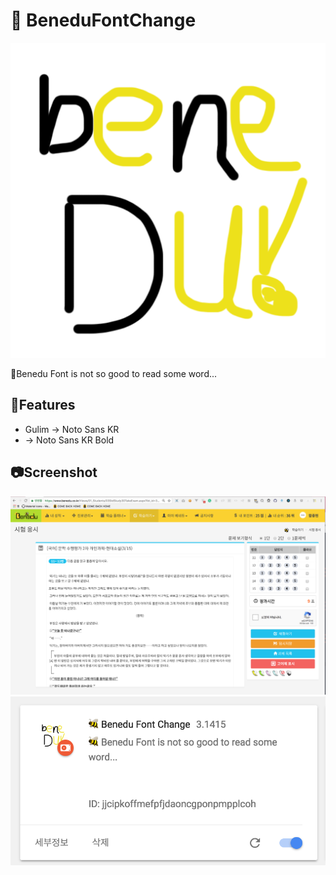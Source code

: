 # 🐝 BeneduFontChange

![](https://github.com/hjh010501/BeneduFontChange/blob/master/logo.png)

🐝Benedu Font is not so good to read some word...

## 💪Features
* Gulim -> Noto Sans KR
* <span> -> Noto Sans KR Bold

## 📷Screenshot
![](https://github.com/hjh010501/BeneduFontChange/blob/master/readmeimg/1.png)
![](https://github.com/hjh010501/BeneduFontChange/blob/master/readmeimg/2.png)
